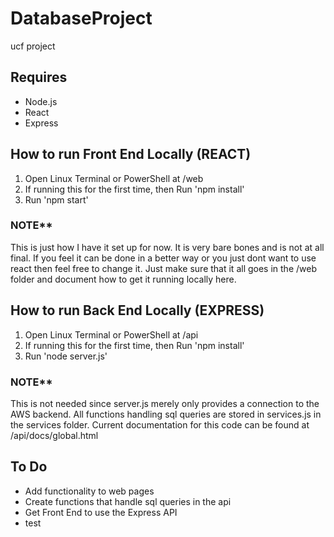 # DatabaseProject
ucf project

## Requires
- Node.js
- React
- Express

## How to run Front End Locally (REACT)
1. Open Linux Terminal or PowerShell at /web
2. If running this for the first time, then Run 'npm install'
3. Run 'npm start'

### NOTE** 
This is just how I have it set up for now. It is very bare bones and is not at all final.
If you feel it can be done in a better way or you just dont want to use react then feel free to change it.
Just make sure that it all goes in the /web folder and document how to get it running locally here. 

## How to run Back End Locally (EXPRESS)
1. Open Linux Terminal or PowerShell at /api
2. If running this for the first time, then Run 'npm install'
3. Run 'node server.js'

### NOTE**
This is not needed since server.js merely only provides a connection to the AWS backend.
All functions handling sql queries are stored in services.js in the services folder. Current documentation for this code can be found at /api/docs/global.html

## To Do
- Add functionality to web pages
- Create functions that handle sql queries in the api
- Get Front End to use the Express API
- test
